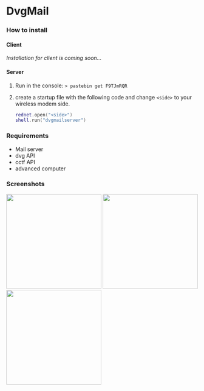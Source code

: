 # DvgMail
### How to install
#### Client
*Installation for client is coming soon...*

#### Server
1. Run in the console: `> pastebin get F9TJmRQR`<br>
2. create a startup file with the following code and change `<side>` to your wireless modem side.

    ```lua
    rednet.open("<side>")
    shell.run("dvgmailserver")
    ```

### Requirements
* Mail server
* dvg API
* cctf API
* advanced computer

### Screenshots
<img src="https://cloud.githubusercontent.com/assets/14349220/9981790/6408824e-5fc7-11e5-81f9-e1842469e112.png" width="250px"></img>
<img src="https://cloud.githubusercontent.com/assets/14349220/9981826/6e947adc-5fc8-11e5-8490-b3bf0ccbb2b4.png" width="250px"></img>
<img src="https://cloud.githubusercontent.com/assets/14349220/9981828/7873447a-5fc8-11e5-8cf3-234a2e88a3b4.png" width="250px"></img>
